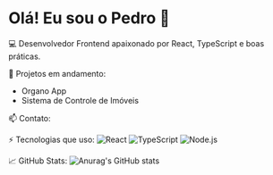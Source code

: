 # Olá! Eu sou o Pedro 👋

💻 Desenvolvedor Frontend apaixonado por React, TypeScript e boas práticas.

🚀 Projetos em andamento:
- Organo App
- Sistema de Controle de Imóveis

📫 Contato:


⚡ Tecnologias que uso:
![React](https://img.shields.io/badge/-React-61DAFB?logo=react&logoColor=white&style=for-the-badge)
![TypeScript](https://img.shields.io/badge/-TypeScript-007ACC?logo=typescript&logoColor=white&style=for-the-badge)
![Node.js](https://img.shields.io/badge/-Node.js-339933?logo=node.js&logoColor=white&style=for-the-badge)

📈 GitHub Stats:
![Anurag's GitHub stats](https://github-readme-stats.vercel.app/api?username=lucaspelicari&show_icons=true&theme=tokyonight)
